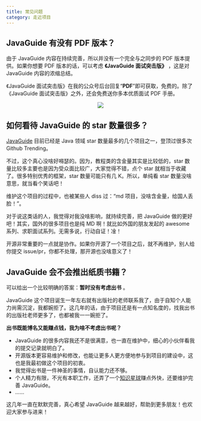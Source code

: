 ```yaml
---
title: 常见问题
category: 走近项目
---
```


## JavaGuide 有没有 PDF 版本？

由于 JavaGuide 内容在持续完善，所以并没有一个完全与之同步的 PDF 版本提供。如果你想要 PDF 版本的话，可以考虑 **《JavaGuide 面试突击版》** ，这是对 JavaGuide 内容的浓缩总结。

《JavaGuide 面试突击版》在我的公众号后台回复“**PDF**”即可获取，免费的。除了 《JavaGuide 面试突击版》之外，还会免费送你多本优质面试 PDF 手册。

<div align="center">
    <img src="https://guide-blog-images.oss-cn-shenzhen.aliyuncs.com/github/javaguide/gongzhonghaoxuanchuan.png" style="margin: 0 auto;" />
    </p>
</div>

## 如何看待 JavaGuide 的 star 数量很多？

[JavaGuide](https://github.com/Snailclimb) 目前已经是 Java 领域 star 数量最多的几个项目之一，登顶过很多次 Github Trending。

不过，这个真心没啥好嘚瑟的。因为，教程类的含金量其实是比较低的，star 数量比较多主要也是因为受众面比较广，大家觉得不错，点个 star 就相当于收藏了。很多特别优秀的框架，star 数量可能只有几 K。所以，单纯看 star 数量没啥意思，就当看个笑话吧！

维护这个项目的过程中，也被某些人 diss 过：“md 项目，没啥含金量，给国人丢脸！”。

对于说这类话的人，我觉得对我没啥影响，就持续完善，把 JavaGuide 做的更好吧！其实，国外的很多项目也是纯 MD 啊！就比如外国的朋友发起的 awesome 系列、求职面试系列。无需多说，行动自证！凎！

开源非常重要的一点就是协作。如果你开源了一个项目之后，就不再维护，别人给你提交 issue/pr，你都不处理，那开源也没啥意义了！

## JavaGuide 会不会推出纸质书籍？

可以给出一个比较明确的答案：**暂时没有考虑出书** 。

JavaGuide 这个项目诞生一年左右就有出版社的老师联系我了，由于自知个人能力尚需沉淀，我都婉拒了。这几年的话，由于项目还是有一点知名度的，找我出书的出版社老师更多了，也都被我一一婉拒了。

**出书既能博名又能赚点钱，我为啥不考虑出书呢？**

- JavaGuide 的很多内容我还不是很满意，也一直在维护中，细心的小伙伴看我的提交记录就明白了。
- 开源版本更容易维护和修改，也能让更多人更方便地参与到项目的建设中，这也是我最初做这个项目的初衷。
- 我觉得出书是一件神圣的事情，自认能力还不够。
- 个人精力有限，不光有本职工作，还弄了一个[知识星球](https://sourl.cn/psyWaE)赚点外快，还要维护完善 JavaGuide。
- ......

这几年一直在默默完善，真心希望 JavaGuide 越来越好，帮助到更多朋友！也欢迎大家参与进来！

